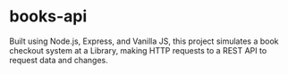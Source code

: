 # books-api
Built using Node.js, Express, and Vanilla JS, this project simulates a book checkout system at a Library, making HTTP requests to a REST API to request data and changes.
